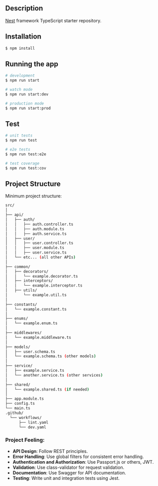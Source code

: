 ## Description

[Nest](https://github.com/nestjs/nest) framework TypeScript starter repository.

## Installation

```bash
$ npm install
```

## Running the app

```bash
# development
$ npm run start

# watch mode
$ npm run start:dev

# production mode
$ npm run start:prod
```

## Test

```bash
# unit tests
$ npm run test

# e2e tests
$ npm run test:e2e

# test coverage
$ npm run test:cov
```


## Project Structure

Minimum project structure:

```bash
src/
│
├── api/
│   ├── auth/
│   │   ├── auth.controller.ts
│   │   ├── auth.module.ts
│   │   ├── auth.service.ts
│   ├── user/
│   │   ├── user.controller.ts
│   │   ├── user.module.ts
│   │   ├── user.service.ts
│   └── etc... (all other APIs)
│
├── common/
│   ├── decorators/
│   │   └── example.decorator.ts
│   ├── interceptors/
│   │   └── example.interceptor.ts
│   ├── utils/
│       └── example.util.ts
│
├── constants/
│   └── example.constant.ts
│
├── enums/
│   └── example.enum.ts
│
├── middlewares/
│   └── example.middleware.ts
│
├── models/
│   ├── user.schema.ts
│   └── example.schema.ts (other models)
│
├── service/
│   ├── example.service.ts
│   └── another.service.ts (other services)
│
├── shared/
│   └── example.shared.ts (if needed)
│
├── app.module.ts
├── config.ts
└── main.ts
.github/
  └── workflows/
      ├── lint.yaml
      └── dev.yaml
```
	 
### Project Feeling:

- **API Design**: Follow REST principles.
- **Error Handling**: Use global filters for consistent error handling.
- **Authentication and Authorization**: Use Passport.js or others,  JWT.
- **Validation**: Use class-validator for request validation.
- **Documentation**: Use Swagger for API documentation.
- **Testing**: Write unit and integration tests using Jest.
